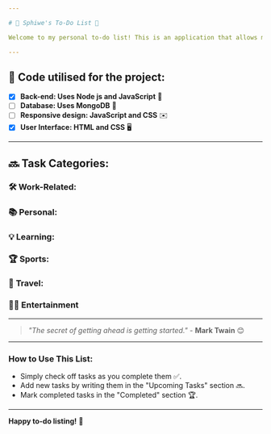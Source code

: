 ```yaml
---

# 🌟 Sphiwe's To-Do List 🌟

Welcome to my personal to-do list! This is an application that allows me to create, view, delete and mark tasks as complete! 🚀

---
```


## 📅 **Code utilised for the project:**

- [x] **Back-end: Uses Node js and JavaScript** 📄
- [ ] **Database: Uses MongoDB** 💼
- [ ] **Responsive design: JavaScript and CSS** ✉️
- [x] **User Interface: HTML and CSS** 🖥️

---

## 🔜 **Task Categories:**

### 🛠️ **Work-Related:**
### 📚 **Personal:**
### 💡 **Learning:**
### 🏆 **Sports:**
### 📌 **Travel:**
### 🧘‍♀️ **Entertainment**

---

> *"The secret of getting ahead is getting started."* - **Mark Twain** 😊

---

### How to Use This List:
- Simply check off tasks as you complete them ✅.
- Add new tasks by writing them in the "Upcoming Tasks" section 🔜.
- Mark completed tasks in the "Completed" section 🏆.

---

**Happy to-do listing!** 🌟
